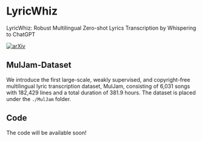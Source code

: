 # LyricWhiz
LyricWhiz: Robust Multilingual Zero-shot Lyrics Transcription by Whispering to ChatGPT

[![arXiv](https://img.shields.io/badge/arXiv-Paper-<COLOR>.svg)](https://arxiv.org/abs/2306.17103)

## MulJam-Dataset

We introduce the first large-scale, weakly supervised, and copyright-free multilingual lyric transcription dataset, MulJam, consisting of 6,031 songs with 182,429 lines and a total duration of 381.9 hours. The dataset is placed under the `./MulJam` folder.

## Code

The code will be available soon!

